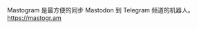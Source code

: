 <p>Mastogram 是最方便的同步 Mastodon 到 Telegram 频道的机器人。<br /><a href="https://mastogr.am" target="_blank" rel="nofollow noopener" translate="no"><span class="invisible">https://</span><span class="">mastogr.am</span><span class="invisible"></span></a></p>